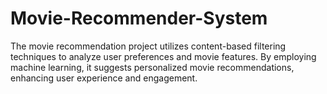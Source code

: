# Movie-Recommender-System
The movie recommendation project utilizes content-based filtering techniques to analyze user preferences and movie features. By employing machine learning, it suggests personalized movie recommendations, enhancing user experience and engagement.
